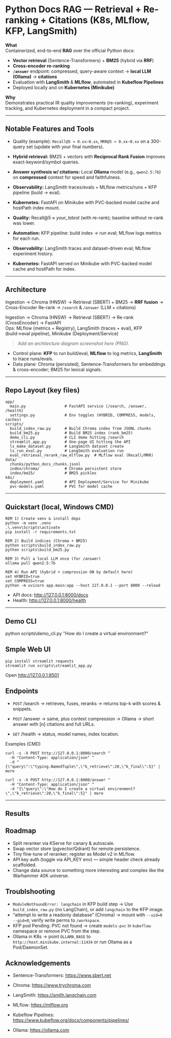 # Python Docs RAG — Retrieval + Re-ranking + Citations (K8s, MLflow, KFP, LangSmith)

**What**  
Containerized, end-to-end **RAG** over the official Python docs:
- **Vector retrieval** (Sentence-Transformers) + **BM25** (hybrid via **RRF**)
- **Cross-encoder re-ranking**
- **`/answer`** endpoint: compressed, query-aware context → **local LLM (Ollama)** → **citations**
- Evaluation with **LangSmith** & **MLflow**, automated in **Kubeflow Pipelines**
- Deployed locally and on **Kubernetes (Minikube)**

**Why**  
Demonstrates practical IR quality improvements (re-ranking), experiment tracking, and Kubernetes deployment in a compact project.

---

## Notable Features and Tools

- Quality (example): `Recall@5 ≈ 0.xx–0.xx`, `MRR@5 ≈ 0.xx–0.xx` on a 300-query set (update with your final numbers).
- **Hybrid retrieval:** BM25 + vectors with **Reciprocal Rank Fusion** improves exact-keyword/symbol queries.
- **Answer synthesis w/ citations:** Local **Ollama** model (e.g., `qwen2.5:7b`) on **compressed** context for speed and faithfulness.
- **Observability:** LangSmith traces/evals + MLflow metrics/runs + KFP pipeline (build → eval).
- **Kubernetes:** FastAPI on Minikube with PVC-backed model cache and hostPath index mount.

- **Quality:** Recall@5 ≈ _your_latest_ (with re-rank); baseline without re-rank was lower.
- **Automation:** KFP pipeline: build index → run eval; MLflow logs metrics for each run.
- **Observability:** LangSmith traces and dataset-driven eval; MLflow experiment history.
- **Kubernetes:** FastAPI served on Minikube with PVC-backed model cache and hostPath for index.

---

## Architecture

Ingestion → Chroma (HNSW) → Retrieval (SBERT) + BM25 → **RRF fusion** → Cross-Encoder Re-rank → `/search` & `/answer` (LLM + citations)

Ingestion → Chroma (HNSW) → Retrieval (SBERT) → Re-rank (CrossEncoder) → FastAPI  
Ops: MLflow (metrics + Registry), LangSmith (traces + eval), KFP (build→eval pipeline), Minikube (Deployment/Service)


> _Add an architecture diagram screenshot here (PNG)._

- Control plane: **KFP** to run build/eval, **MLflow** to log metrics, **LangSmith** to trace runs/evals.
- Data plane: Chroma (persisted), Sentence-Transformers for embeddings & cross-encoder; BM25 for lexical signals.

---

## Repo Layout (key files)
```
app/
  main.py                 # FastAPI service (/search, /answer, /health)
  settings.py             # Env toggles (HYBRID, COMPRESS, models, caches)
scripts/
  build_index_raw.py      # Build Chroma index from JSONL chunks
  build_bm25.py           # Build BM25 index (rank_bm25)
  demo_cli.py             # CLI demo hitting /search
  streamlit_app.py        # One-page UI hitting the API
  ls_make_dataset.py      # LangSmith dataset create
  ls_run_eval.py          # LangSmith evaluation run
  eval_retrieval_rerank_raw_mlflow.py  # MLflow eval (Recall/MRR)
data/
  chunks/python_docs_chunks.jsonl
  index/chroma/           # Chroma persistent store
  index/bm25/             # BM25 pickles
k8s/
  deployment.yaml         # API Deployment/Service for Minikube
  pvc-models.yaml         # PVC for model cache
```
---

## Quickstart (local, Windows CMD)

```
REM 1) Create venv & install deps
python -m venv .venv
.\.venv\Scripts\activate
pip install -r requirements.txt

REM 2) Build indices (Chroma + BM25)
python scripts\build_index_raw.py
python scripts\build_bm25.py

REM 3) Pull a local LLM once (for /answer)
ollama pull qwen2.5:7b

REM 4) Run API (hybrid + compression ON by default here)
set HYBRID=true
set COMPRESS=true
python -m uvicorn app.main:app --host 127.0.0.1 --port 8000 --reload
```

- API docs: http://127.0.0.1:8000/docs
- Health: http://127.0.0.1:8000/health

---

## Demo CLI

python scripts\demo_cli.py "How do I create a virtual environment?"

## Smple Web UI

```
pip install streamlit requests
streamlit run scripts\streamlit_app.py
```
Open http://127.0.0.1:8501

## Endpoints

- `POST` /search → retrieves, fuses, reranks → returns top-k with scores & snippets.

- `POST` /answer → same, plus context compression → Ollama → short answer with [n] citations and full URLs.

- `GET` /health → status, model names, index location.

Examples (CMD)

```
curl -s -X POST http://127.0.0.1:8000/search ^
  -H "Content-Type: application/json" ^
  -d "{\"query\":\"typing.NamedTuple\",\"k_retrieve\":20,\"k_final\":5}" | more
```
```
curl -s -X POST http://127.0.0.1:8000/answer ^
  -H "Content-Type: application/json" ^
  -d "{\"query\":\"How do I create a virtual environment?\",\"k_retrieve\":20,\"k_final\":5}" | more
```
---

## Results



## Roadmap
- Split reranker via KServe for canary & autoscale.
- Swap vector store (pgvector/Qdrant) for remote persistence.
- Tiny fine-tune of reranker; register as Model v2 in MLflow.
- API key auth (toggle via API_KEY env) — simple header check already scaffolded.
- Change data source to something more interesting and complex like the Warhammer 40K universe.

## Troublshooting
- `ModuleNotFoundError: langchain` in KFP build step → Use `build_index_raw.py` (no LangChain), or add `langchain` to the KFP image.
- “attempt to write a readonly database” (Chroma) → mount with `--uid=0 --gid=0`; verify write perms to `/workspace`.
- KFP pod Pending: PVC not found → create `models-pvc` in `kubeflow` namespace or remove PVC from the step.
- Ollama in K8s → point `OLLAMA_BASE` to `http://host.minikube.internal:11434` or run Ollama as a Pod/DaemonSet.

## Acknowledgements
- Sentence-Transformers: <a href="https://www.sbert.net">https://www.sbert.net
</a>

- Chroma: <a href="https://www.trychroma.com">https://www.trychroma.com
</a>

- LangSmith: <a href="https://smith.langchain.com">https://smith.langchain.com
</a>

- MLflow: <a href="https://mlflow.org">https://mlflow.org
</a>

- Kubeflow Pipelines: <a href="https://www.kubeflow.org/docs/components/pipelines/">https://www.kubeflow.org/docs/components/pipelines/
</a>

- Ollama: <a href="https://ollama.com">https://ollama.com
</a>

